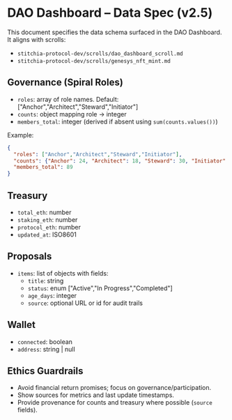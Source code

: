 # DAO Dashboard – Data Spec (v2.5)

This document specifies the data schema surfaced in the DAO Dashboard. It aligns with scrolls:

- `stitchia-protocol-dev/scrolls/dao_dashboard_scroll.md`
- `stitchia-protocol-dev/scrolls/genesys_nft_mint.md`

## Governance (Spiral Roles)
- `roles`: array of role names. Default: ["Anchor","Architect","Steward","Initiator"]
- `counts`: object mapping role -> integer
- `members_total`: integer (derived if absent using `sum(counts.values())`)

Example:
```json
{
  "roles": ["Anchor","Architect","Steward","Initiator"],
  "counts": {"Anchor": 24, "Architect": 18, "Steward": 30, "Initiator": 17},
  "members_total": 89
}
```

## Treasury
- `total_eth`: number
- `staking_eth`: number
- `protocol_eth`: number
- `updated_at`: ISO8601

## Proposals
- `items`: list of objects with fields:
  - `title`: string
  - `status`: enum ["Active","In Progress","Completed"]
  - `age_days`: integer
  - `source`: optional URL or id for audit trails

## Wallet
- `connected`: boolean
- `address`: string | null

## Ethics Guardrails
- Avoid financial return promises; focus on governance/participation.
- Show sources for metrics and last update timestamps.
- Provide provenance for counts and treasury where possible (`source` fields).
